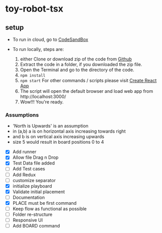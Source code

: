 # toy-robot-tsx

## setup
- To run in cloud, go to [CodeSandBox](https://0gs2n.csb.app/)

- To run locally, steps are:
    1. either Clone or download zip of the code from [Github](https://github.com/paritosh149/toy-robot-tsx) 
    2. Extract the code in a folder, if you downloaded the zip file.
    3. Open the Terminal and go to the directory of the code.
    4. ```npm install```
    5. ```npm start``` For other commands / scripts please visit [Create React App](https://create-react-app.dev/docs/available-scripts)
    6. The script will open the default browser and load web app from http://localhost:3000/
    7. Wow!!! You're ready.


### Assumptions

- 'North is Upwards' is an assumption
- in (a,b) a is on horizontal axis increasing towards right
- and b is on vertical axis increasing upwards
- size 5 would result in board positions 0 to 4

* [x] Add runner
* [x] Allow file Drag n Drop
* [x] Test Data file added
* [ ] Add Test cases
* [ ] Add Redux
* [ ] customize separator
* [x] initialize playboard
* [x] Validate initial placement
* [ ] Documentation
* [x] PLACE must be first command
* [ ] Keep flow as functional as possible
* [ ] Folder re-structure
* [ ] Responsive UI
* [ ] Add BOARD command
